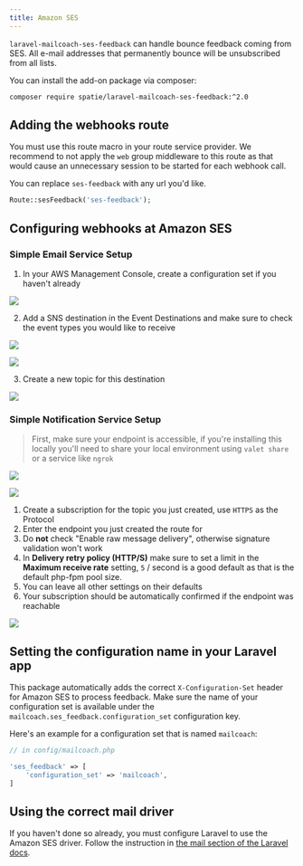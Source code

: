 ```yaml
---
title: Amazon SES
---
```


`laravel-mailcoach-ses-feedback` can handle bounce feedback coming from SES. All e-mail addresses that permanently bounce will be unsubscribed from all lists.

You can install the add-on package via composer:

```bash
composer require spatie/laravel-mailcoach-ses-feedback:^2.0
```

## Adding the webhooks route

You must use this route macro in your route service provider. We recommend to not apply the `web` group middleware to this route as that would cause an unnecessary session to be started for each webhook call.

You can replace `ses-feedback` with any url you'd like.

```php
Route::sesFeedback('ses-feedback');
```

## Configuring webhooks at Amazon SES

### Simple Email Service Setup
1. In your AWS Management Console, create a configuration set if you haven't already

![](/images/docs/v3/package/ses-feedback/1.create-configuration-set.png)

2. Add a SNS destination in the Event Destinations and make sure to check the event types you would like to receive

![](/images/docs/v3/package/ses-feedback/2-1-add-destination.png)

![](/images/docs/v3/package/ses-feedback/2-2-add-destination.png)

3. Create a new topic for this destination

![](/images/docs/v3/package/ses-feedback/3-create-new-topic.png)

### Simple Notification Service Setup

> First, make sure your endpoint is accessible, if you're installing this locally you'll need to share your local environment using `valet share` or a service like `ngrok`

![](/images/docs/v3/package/ses-feedback/4-1-create-subscription.png)

![](/images/docs/v3/package/ses-feedback/4-2-create-subscription.png)

1. Create a subscription for the topic you just created, use `HTTPS` as the Protocol
2. Enter the endpoint you just created the route for
3. Do **not** check "Enable raw message delivery", otherwise signature validation won't work
4. In **Delivery retry policy (HTTP/S)** make sure to set a limit in the **Maximum receive rate** setting, `5` / second is a good default as that is the default php-fpm pool size.
5. You can leave all other settings on their defaults
6. Your subscription should be automatically confirmed if the endpoint was reachable

![](/images/docs/v3/package/ses-feedback/5-subscription-confirmed.png)

## Setting the configuration name in your Laravel app

This package automatically adds the correct `X-Configuration-Set` header for Amazon SES to process feedback. Make sure the name of your configuration set is available under the `mailcoach.ses_feedback.configuration_set` configuration key.

Here's an example for a configuration set that is named `mailcoach`:

```php
// in config/mailcoach.php

'ses_feedback' => [
    'configuration_set' => 'mailcoach',
]

```

## Using the correct mail driver

If you haven't done so already, you must configure Laravel to use the Amazon SES driver. Follow the instruction in [the mail section of the Laravel docs](https://laravel.com/docs/7.x/mail#driver-prerequisites).

